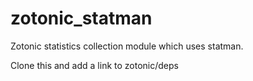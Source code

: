 zotonic_statman
===============

Zotonic statistics collection module which uses statman.

Clone this and add a link to zotonic/deps

